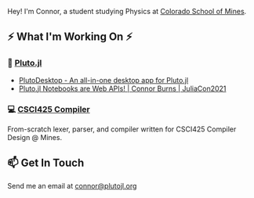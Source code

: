 Hey! I'm Connor, a student studying Physics at [Colorado School of Mines](https://www.mines.edu/). 

## ⚡ What I'm Working On ⚡
### 🎈 [Pluto.jl](https://github.com/fonsp/Pluto.jl)
- [PlutoDesktop - An all-in-one desktop app for Pluto.jl](https://github.com/JuliaPluto/PlutoDesktop)
- [Pluto.jl Notebooks are Web APIs! | Connor Burns | JuliaCon2021](https://youtu.be/cx_mjsmybA8)

### 💻 [CSCI425 Compiler](https://github.com/ctrekker/CSCI425)
From-scratch lexer, parser, and compiler written for CSCI425 Compiler Design @ Mines.

## 📫 Get In Touch
Send me an email at [connor@plutojl.org](mailto:connor@plutojl.org)

